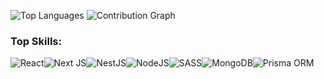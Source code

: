 ![Top Languages](https://github-readme-stats.vercel.app/api/top-langs/?username=malav2364&layout=compact&theme=radical)
![Contribution Graph](https://github-readme-activity-graph.vercel.app/graph?username=malav2364&theme=github-dark)
### Top Skills:
![React](https://img.shields.io/badge/react-%2320232a.svg?style=for-the-badge&logo=react&logoColor=%2361DAFB)![Next JS](https://img.shields.io/badge/Next-black?style=for-the-badge&logo=next.js&logoColor=white)![NestJS](https://img.shields.io/badge/nestjs-%23E0234E.svg?style=for-the-badge&logo=nestjs&logoColor=white)![NodeJS](https://img.shields.io/badge/node.js-6DA55F?style=for-the-badge&logo=node.js&logoColor=white)![SASS](https://img.shields.io/badge/SASS-hotpink.svg?style=for-the-badge&logo=SASS&logoColor=white)![MongoDB](https://img.shields.io/badge/MongoDB-4EA94B.svg?style=for-the-badge&logo=mongodb&logoColor=white)![Prisma ORM](https://img.shields.io/badge/Prisma-3982CE?style=for-the-badge&logo=Prisma&logoColor=white)
<!--
**Malav2364/malav2364** is a ✨ _special_ ✨ repository because its `README.md` (this file) appears on your GitHub profile.

Here are some ideas to get you started:

- 🔭 I’m currently working on ...
- 🌱 I’m currently learning ...
- 👯 I’m looking to collaborate on ...
- 🤔 I’m looking for help with ...
- 💬 Ask me about ...
- 📫 How to reach me: ...
- 😄 Pronouns: ...
- ⚡ Fun fact: ...
-->
